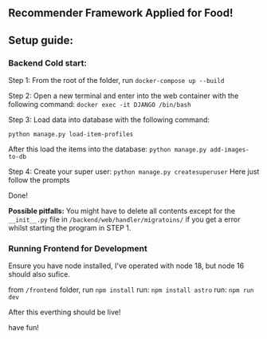 ## Recommender Framework Applied for Food!


## Setup guide:

### Backend Cold start:
Step 1:
From the root of the folder, run `docker-compose up --build`

Step 2: 
Open a new terminal and enter into the web container with the following command:
`docker exec -it DJANGO /bin/bash`

Step 3:
Load data into database with the following command:

`python manage.py load-item-profiles`

After this load the items into the database:
`python manage.py add-images-to-db`

Step 4:
Create your super user:
`python manage.py createsuperuser`
Here just follow the prompts

Done!

**Possible pitfalls:**
You might have to delete all contents except for the `__init__.py` file in `/backend/web/handler/migratoins/` if you get a error whilst starting the program in STEP 1. 

### Running Frontend for Development
Ensure you have node installed, I've operated with node 18, but node 16 should also sufice.

from `/frontend` folder, run `npm install`
run: `npm install astro`
run: `npm run dev`

After this everthing should be live!

have fun!
